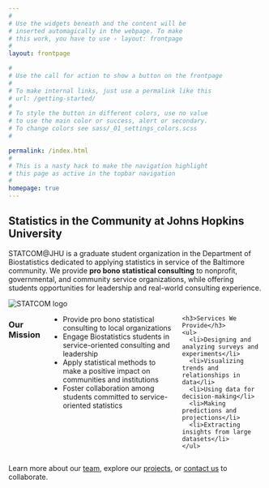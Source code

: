 ```yaml
---
#
# Use the widgets beneath and the content will be
# inserted automagically in the webpage. To make
# this work, you have to use › layout: frontpage
#
layout: frontpage

#
# Use the call for action to show a button on the frontpage
#
# To make internal links, just use a permalink like this
# url: /getting-started/
#
# To style the button in different colors, use no value
# to use the main color or success, alert or secondary.
# To change colors see sass/_01_settings_colors.scss
#

permalink: /index.html
#
# This is a nasty hack to make the navigation highlight
# this page as active in the topbar navigation
#
homepage: true
---
```

## Statistics in the Community at Johns Hopkins University

STATCOM@JHU is a graduate student organization in the Department of Biostatistics dedicated to applying statistics in service of the Baltimore community. We provide **pro bono statistical consulting** to nonprofit, governmental, and community service organizations, while offering students opportunities for leadership and real-world consulting experience.
<div class="row home-feature">
  <!-- Left: logo or image -->
  <div class="small-12 medium-5 columns">
    <img src="{{ site.baseurl }}/images/statcom_2.png"
         alt="STATCOM logo" class="home-feature__img">
  </div>

  <!-- Right: your lists -->
  <div class="small-12 medium-7 columns">
    <h3>Our Mission</h3>
    <ul>
      <li>Provide pro bono statistical consulting to local organizations</li>
      <li>Engage Biostatistics students in service-oriented consulting and leadership</li>
      <li>Apply statistical methods to make a positive impact on communities and institutions</li>
      <li>Foster collaboration among students committed to service-oriented statistics</li>
    </ul>

    <h3>Services We Provide</h3>
    <ul>
      <li>Designing and analyzing surveys and experiments</li>
      <li>Visualizing trends and relationships in data</li>
      <li>Using data for decision-making</li>
      <li>Making predictions and projections</li>
      <li>Extracting insights from large datasets</li>
    </ul>
  </div>
</div>


Learn more about our [team](/team/), explore our [projects](/projects/), or [contact us](/contact/) to collaborate.
